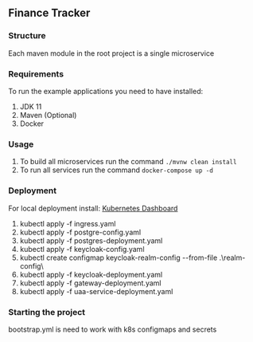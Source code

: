 ## Finance Tracker

### Structure 
Each maven module in the root project is a single microservice

### Requirements
To run the example applications you need to have installed:
1. JDK 11
1. Maven (Optional)
1. Docker

### Usage 
1. To build all microservices run the command `./mvnw clean install`
1. To run all services run the command `docker-compose up -d`

### Deployment
For local deployment install: 
[Kubernetes Dashboard](https://www.replex.io/blog/how-to-install-access-and-add-heapster-metrics-to-the-kubernetes-dashboard)

   
1. kubectl apply -f ingress.yaml
1. kubectl apply -f postgre-config.yaml
1. kubectl apply -f postgres-deployment.yaml
1. kubectl apply -f keycloak-config.yaml
1. kubectl create configmap keycloak-realm-config --from-file .\realm-config\
1. kubectl apply -f keycloak-deployment.yaml
1. kubectl apply -f gateway-deployment.yaml
1. kubectl apply -f uaa-service-deployment.yaml

### Starting the project
bootstrap.yml is need to work with k8s configmaps and secrets



